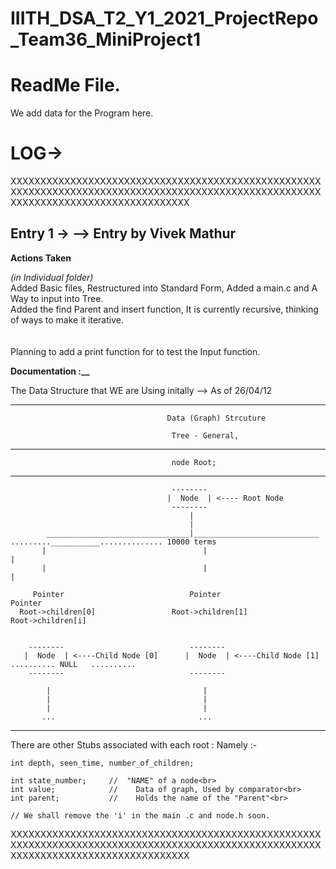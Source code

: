 # IIITH_DSA_T2_Y1_2021_ProjectRepo_Team36_MiniProject1


<h1><b>ReadMe File. </b></h1>


We add data for the Program here. <br>






<h1>LOG-></h1>

XXXXXXXXXXXXXXXXXXXXXXXXXXXXXXXXXXXXXXXXXXXXXXXXXXXXXXXXXXXXXXXXXXXXXXXXXXXXXXXXXXXXXXXXXXXXXXXXXXXXXXXXXXXXXXXXXXXXXXXXXXXXXXXXXXXXXX

<h2>Entry 1 ->   --> Entry by Vivek Mathur</h2>

<b>Actions Taken</b>

<i>(in Individual folder)</i><br>
Added Basic files, Restructured into Standard Form, Added a main.c and A Way to input into Tree.<br>
Added the find Parent and insert function, It is currently recursive, thinking of ways to make it iterative.<br>
<br>
<br>
Planning to add a print function for to test the Input function.

<b>Documentation :__</b>


The Data Structure that WE are Using initally --> As of 26/04/12<br>
______________________________________________________________________________________________________________________________________

                                       Data (Graph) Strcuture
                                        
                                        Tree - General, 
                                        
______________________________________________________________________________________________________________________________________

                                        node Root;
______________________________________________________________________________________________________________________________________                                        
                                        
                                        
                                        --------
                                       |  Node  | <---- Root Node
                                        --------
                                            |
                                            |
            ________________________________|____________________________    .........___________.............. 10000 terms
           |                                   |                                          |
           |                                   |                                          |
         
         Pointer                            Pointer                                     Pointer
      Root->children[0]                 Root->children[1]                           Root->children[i]
           
           
        --------                            --------  
       |  Node  | <----Child Node [0]      |  Node  | <----Child Node [1]     .......... NULL   .......... 
        --------                            --------
        
            |                                  |
            |                                  |
            |                                  |
           ...                                ...
           
           
______________________________________________________________________________________________________________________________________           
        
   
   There are other Stubs associated with each root : Namely :-<br>

    
    
    int depth, seen_time, number_of_children;
    
    int state_number;     //  "NAME" of a node<br>
    int value;            //    Data of graph, Used by comparator<br>
    int parent;           //    Holds the name of the "Parent"<br>
    
    // We shall remove the 'i' in the main .c and node.h soon.
    
XXXXXXXXXXXXXXXXXXXXXXXXXXXXXXXXXXXXXXXXXXXXXXXXXXXXXXXXXXXXXXXXXXXXXXXXXXXXXXXXXXXXXXXXXXXXXXXXXXXXXXXXXXXXXXXXXXXXXXXXXXXXXXXXXXXXXX    
        
        
